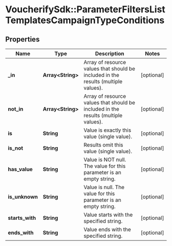 # VoucherifySdk::ParameterFiltersListTemplatesCampaignTypeConditions

## Properties

| Name | Type | Description | Notes |
| ---- | ---- | ----------- | ----- |
| **_in** | **Array&lt;String&gt;** | Array of resource values that should be included in the results (multiple values). | [optional] |
| **not_in** | **Array&lt;String&gt;** | Array of resource values that should be included in the results (multiple values). | [optional] |
| **is** | **String** | Value is exactly this value (single value). | [optional] |
| **is_not** | **String** | Results omit this value (single value). | [optional] |
| **has_value** | **String** | Value is NOT null. The value for this parameter is an empty string. | [optional] |
| **is_unknown** | **String** | Value is null. The value for this parameter is an empty string. | [optional] |
| **starts_with** | **String** | Value starts with the specified string. | [optional] |
| **ends_with** | **String** | Value ends with the specified string. | [optional] |

